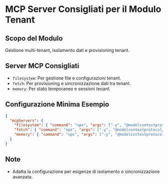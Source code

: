 # MCP Server Consigliati per il Modulo Tenant

## Scopo del Modulo
Gestione multi-tenant, isolamento dati e provisioning tenant.

## Server MCP Consigliati
- `filesystem`: Per gestione file e configurazioni tenant.
- `fetch`: Per provisioning e sincronizzazione dati tra tenant.
- `memory`: Per stato temporaneo e sessioni tenant.

## Configurazione Minima Esempio
```json
{
  "mcpServers": {
    "filesystem": { "command": "npx", "args": ["-y", "@modelcontextprotocol/server-filesystem"] },
    "fetch": { "command": "npx", "args": ["-y", "@modelcontextprotocol/server-fetch"] },
    "memory": { "command": "npx", "args": ["-y", "@modelcontextprotocol/server-memory"] }
  }
}
```

## Note
- Adatta la configurazione per esigenze di isolamento o sincronizzazione avanzata.

